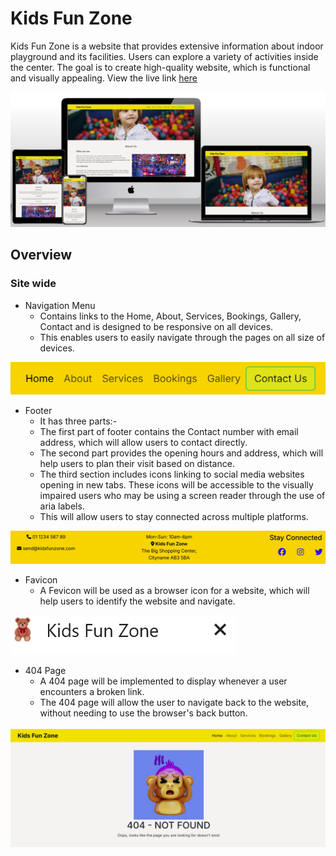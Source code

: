 # Kids Fun Zone
Kids Fun Zone is a website that  provides extensive information about indoor playground and its facilities. Users can explore a variety of activities inside the center.
The goal is to create high-quality website, which is functional and visually appealing.
View the live link [here](https://neelp20.github.io/Kids-Fun-Zone/) 

![Mockup](docs/readme_images/mockup2.webp)

## Overview

### Site wide

* Navigation Menu
  * Contains links to the Home, About, Services, Bookings, Gallery, Contact and is designed to be responsive on all devices.
  * This enables users to easily navigate through the pages on all size of devices.

![Navbar Menu](docs/readme_images/navbar.webp)

* Footer
  * It has three parts:-
  * The first part of footer contains the Contact number with email address, which will allow users to contact directly.
  * The second part provides the opening hours and address, which will help users to plan their visit based on distance.
  * The third section includes icons linking to social media websites opening in new tabs. These icons will be accessible to the visually impaired users who may be using a screen reader through the use of aria labels.
  * This will allow users to stay connected across multiple platforms.

![Footer](docs/readme_images/footer.webp)

* Favicon
  * A Fevicon will be used as a browser icon for a website, which will help users to identify the website and navigate.

![Favicon](docs/readme_images/faviconbrowser.webp)

* 404 Page
    * A 404 page will be implemented to display whenever a user encounters a broken link.
    * The 404 page will allow the user to navigate back to the website, without needing to use the browser's back button.

![404](docs/readme_images/404-image.webp)
















